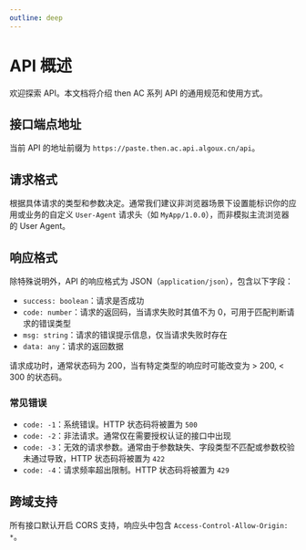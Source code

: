 ```yaml
---
outline: deep
---
```


# API 概述

欢迎探索 API。本文档将介绍 then AC 系列 API 的通用规范和使用方式。

## 接口端点地址

当前 API 的地址前缀为 `https://paste.then.ac.api.algoux.cn/api`。

## 请求格式

根据具体请求的类型和参数决定。通常我们建议非浏览器场景下设置能标识你的应用或业务的自定义 `User-Agent` 请求头（如 `MyApp/1.0.0`），而非模拟主流浏览器的 User Agent。

## 响应格式

除特殊说明外，API 的响应格式为 JSON（`application/json`），包含以下字段：

- `success: boolean`：请求是否成功
- `code: number`：请求的返回码，当请求失败时其值不为 0，可用于匹配判断请求的错误类型
- `msg: string`：请求的错误提示信息，仅当请求失败时存在
- `data: any`：请求的返回数据

请求成功时，通常状态码为 200，当有特定类型的响应时可能改变为 > 200, < 300 的状态码。

### 常见错误

- `code: -1`：系统错误。HTTP 状态码将被置为 `500`
- `code: -2`：非法请求。通常仅在需要授权认证的接口中出现
- `code: -3`：无效的请求参数。通常由于参数缺失、字段类型不匹配或参数校验未通过导致，HTTP 状态码将被置为 `422`
- `code: -4`：请求频率超出限制。HTTP 状态码将被置为 `429`

## 跨域支持

所有接口默认开启 CORS 支持，响应头中包含 `Access-Control-Allow-Origin: *`。
